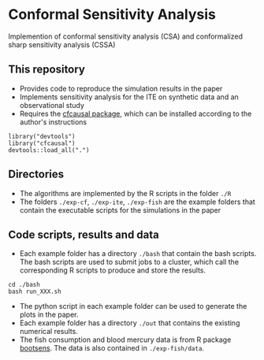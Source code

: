 # Conformal Sensitivity Analysis 

Implemention of conformal sensitivity analysis (CSA) and conformalized sharp sensitivity analysis (CSSA) 

## This repository

* Provides code to reproduce the simulation results in the paper
* Implements sensitivity analysis for the ITE on synthetic data and an observational study 
* Requires the [cfcausal package](https://github.com/lihualei71/cfcausal), which can be installed according to the author's instructions
```
library("devtools")
library("cfcausal")
devtools::load_all(".")
```
## Directories

* The algorithms are implemented by the R scripts in the folder `./R`
* The folders `./exp-cf`, `./exp-ite`, `./exp-fish` are the example folders that contain the executable scripts for the simulations in the paper

## Code scripts, results and data

* Each example folder has a directory `./bash` that contain the bash scripts. The bash scripts are used to submit jobs to a cluster, which call the corresponding R scripts to produce and store the results.
```
cd ./bash
bash run_XXX.sh
```
* The python script in each example folder can be used to generate the plots in the paper.
* Each example folder has a directory `./out` that contains the existing numerical results.
* The fish consumption and blood mercury data is from R package [bootsens](https://github.com/qingyuanzhao/bootsens). The data is also contained in `./exp-fish/data`.







